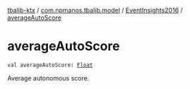 [tbalib-ktx](../../index.md) / [com.npmanos.tbalib.model](../index.md) / [EventInsights2016](index.md) / [averageAutoScore](./average-auto-score.md)

# averageAutoScore

`val averageAutoScore: `[`Float`](https://kotlinlang.org/api/latest/jvm/stdlib/kotlin/-float/index.html)

Average autonomous score.

